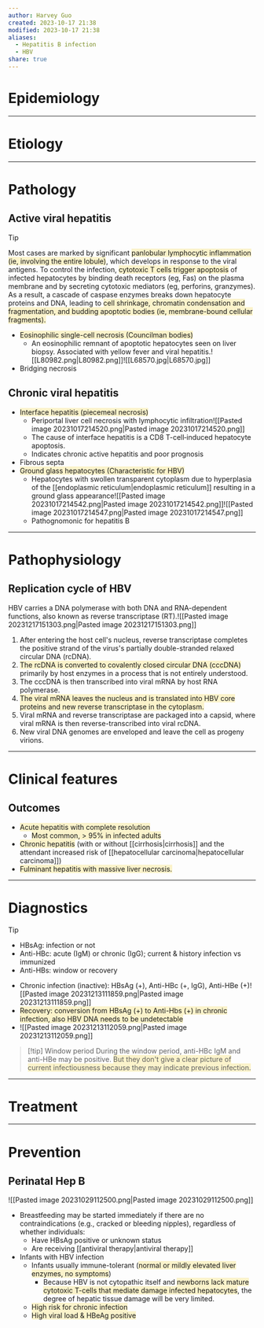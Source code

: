 ```yaml
---
author: Harvey Guo
created: 2023-10-17 21:38
modified: 2023-10-17 21:38
aliases:
  - Hepatitis B infection
  - HBV
share: true
---
```

# Epidemiology


---
# Etiology


---
# Pathology
## Active viral hepatitis
>[!tip] 
>Most cases are marked by significant <span style="background:rgba(240, 200, 0, 0.2)">panlobular lymphocytic inflammation (ie, involving the entire lobule)</span>, which develops in response to the viral antigens.  To control the infection, <span style="background:rgba(240, 200, 0, 0.2)">cytotoxic T cells trigger apoptosis</span> of infected hepatocytes by binding death receptors (eg, Fas) on the plasma membrane and by secreting cytotoxic mediators (eg, perforins, granzymes).  As a result, a cascade of caspase enzymes breaks down hepatocyte proteins and DNA, leading to <span style="background:rgba(240, 200, 0, 0.2)">cell shrinkage, chromatin condensation and fragmentation, and budding apoptotic bodies (ie, membrane-bound cellular fragments).</span>
- <span style="background:rgba(240, 200, 0, 0.2)">Eosinophilic single-cell necrosis (Councilman bodies) </span>
	- An eosinophilic remnant of apoptotic hepatocytes seen on liver biopsy. Associated with yellow fever and viral hepatitis.![[L80982.png|L80982.png]]![[L68570.jpg|L68570.jpg]]
- Bridging necrosis
## Chronic viral hepatitis
- <span style="background:rgba(240, 200, 0, 0.2)">Interface hepatitis (piecemeal necrosis) </span>
	- Periportal liver cell necrosis with lymphocytic infiltration![[Pasted image 20231017214520.png|Pasted image 20231017214520.png]]
	- The cause of interface hepatitis is a CD8 T-cell‑induced hepatocyte apoptosis.
	- Indicates chronic active hepatitis and poor prognosis
- Fibrous septa
- <span style="background:rgba(240, 200, 0, 0.2)">Ground glass hepatocytes (Characteristic for HBV)</span>
	- Hepatocytes with swollen transparent cytoplasm due to hyperplasia of the [[endoplasmic reticulum|endoplasmic reticulum]] resulting in a ground glass appearance![[Pasted image 20231017214542.png|Pasted image 20231017214542.png]]![[Pasted image 20231017214547.png|Pasted image 20231017214547.png]]
	- Pathognomonic for hepatitis B

---
# Pathophysiology
## Replication cycle of HBV
HBV carries a DNA polymerase with both DNA and RNA-dependent functions, also known as reverse transcriptase (RT).![[Pasted image 20231217151303.png|Pasted image 20231217151303.png]]
1. After entering the host cell's nucleus, reverse transcriptase completes the positive strand of the virus's partially double-stranded relaxed circular DNA (rcDNA).
2. <span style="background:rgba(240, 200, 0, 0.2)">The rcDNA is converted to covalently closed circular DNA (cccDNA)</span> primarily by host enzymes in a process that is not entirely understood.
3. The cccDNA is then transcribed into viral mRNA by host RNA polymerase.
4. <span style="background:rgba(240, 200, 0, 0.2)">The viral mRNA leaves the nucleus and is translated into HBV core proteins and new reverse transcriptase in the cytoplasm.</span>
5. Viral mRNA and reverse transcriptase are packaged into a capsid, where viral mRNA is then reverse-transcribed into viral rcDNA.
6. New viral DNA genomes are enveloped and leave the cell as progeny virions.

---
# Clinical features
## Outcomes
- <span style="background:rgba(240, 200, 0, 0.2)">Acute hepatitis with complete resolution</span>
	- <span style="background:rgba(240, 200, 0, 0.2)">Most common, > 95% in infected adults</span>
- <span style="background:rgba(240, 200, 0, 0.2)">Chronic hepatitis</span> (with or without [[cirrhosis|cirrhosis]] and the attendant increased risk of [[hepatocellular carcinoma|hepatocellular carcinoma]])
- <span style="background:rgba(240, 200, 0, 0.2)">Fulminant hepatitis with massive liver necrosis.</span>

---
# Diagnostics
>[!tip] 
>- HBsAg: infection or not
>- Anti-HBc: acute (IgM) or chronic (IgG); current & history infection vs immunized
>- Anti-HBs: window or recovery
- Chronic infection (inactive): HBsAg (+), Anti-HBc (+, IgG), Anti-HBe (+)![[Pasted image 20231213111859.png|Pasted image 20231213111859.png]]
- <span style="background:rgba(240, 200, 0, 0.2)">Recovery: conversion from HBsAg (+) to Anti-Hbs (+) in chronic infection, also HBV DNA needs to be undetectable</span>
- ![[Pasted image 20231213112059.png|Pasted image 20231213112059.png]]
>[!tip] Window period
>During the window period, anti-HBc IgM and anti-HBe may be positive. <span style="background:rgba(240, 200, 0, 0.2)">But they don't give a clear picture of current infectiousness because they may indicate previous infection.</span>


---
# Treatment


---
# Prevention
## Perinatal Hep B
![[Pasted image 20231029112500.png|Pasted image 20231029112500.png]]
- Breastfeeding may be started immediately if there are no contraindications (e.g., cracked or bleeding nipples), regardless of whether individuals:
	- Have HBsAg positive or unknown status
	- Are receiving [[antiviral therapy|antiviral therapy]]
- Infants with HBV infection
	- Infants usually immune-tolerant (<span style="background:rgba(240, 200, 0, 0.2)">normal or mildly elevated liver enzymes, no symptoms</span>)
		- Because HBV is not cytopathic itself and <span style="background:rgba(240, 200, 0, 0.2)">newborns lack mature cytotoxic T-cells that mediate damage infected hepatocytes</span>, the degree of hepatic tissue damage will be very limited.
	- <span style="background:rgba(240, 200, 0, 0.2)">High risk for chronic infection</span>
	- <span style="background:rgba(240, 200, 0, 0.2)">High viral load & HBeAg positive</span>